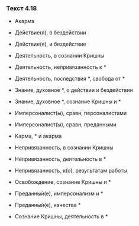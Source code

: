 ### Текст 4.18

- Акарма

- Действие(я), в бездействии

- Действие(я), и бездействие

- Деятельность, в сознании Кришны

- Деятельность, непривязанность к *

- Деятельность, последствия *, свобода от *

- Знание, духовное *, о действии и бездействии

- Знание, духовное *, сознание Кришны и *

- Имперсоналист(ы), сравн, персоналистами

- Имперсоналист(ы), сравн, преданными

- Карма, * и акарма

- Непривязанность, в сознании Кришны

- Непривязанность, деятельность в *

- Непривязанность, к(о), результатам работы

- Освобождение, сознание Кришны и *

- Преданный(е), имперсонализм и *

- Преданный(е), качества *

- Сознание Кришны, деятельность в *
	
